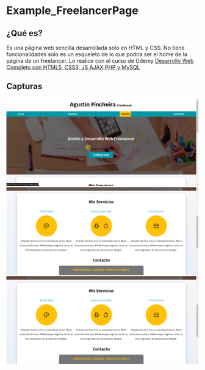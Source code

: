 # Example_FreelancerPage

## ¿Qué es?
Es una página web sencilla desarrollada solo en HTML y CSS. No tiene funcionalidades solo es un esqueleto de lo que podría ser el home de la página de un freelancer.
Lo realice con el curso de Udemy [Desarrollo Web Completo con HTML5, CSS3, JS AJAX PHP y MySQL](https://www.udemy.com/course/desarrollo-web-completo-con-html5-css3-js-php-y-mysql/)

## Capturas

<div aling="center">
    <img src='./img/Home1.png'>
    <img src='./img/Home2.png'>
    <img src='./img/Home2.png'>
</div>